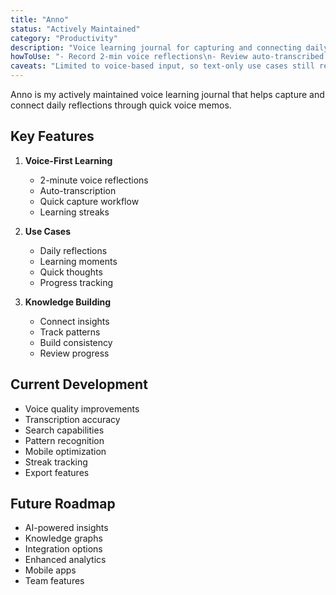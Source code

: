 ```yaml
---
title: "Anno"
status: "Actively Maintained"
category: "Productivity"
description: "Voice learning journal for capturing and connecting daily reflections"
howToUse: "- Record 2-min voice reflections\n- Review auto-transcribed entries\n- Chat across your day's voice entries\n- Track learning streaks"
caveats: "Limited to voice-based input, so text-only use cases still require another tool"
---
```


Anno is my actively maintained voice learning journal that helps capture and connect daily reflections through quick voice memos.

## Key Features

1. **Voice-First Learning**
   - 2-minute voice reflections
   - Auto-transcription
   - Quick capture workflow
   - Learning streaks

2. **Use Cases**
   - Daily reflections
   - Learning moments
   - Quick thoughts
   - Progress tracking

3. **Knowledge Building**
   - Connect insights
   - Track patterns
   - Build consistency
   - Review progress

## Current Development

- Voice quality improvements
- Transcription accuracy
- Search capabilities
- Pattern recognition
- Mobile optimization
- Streak tracking
- Export features

## Future Roadmap

- AI-powered insights
- Knowledge graphs
- Integration options
- Enhanced analytics
- Mobile apps
- Team features 
